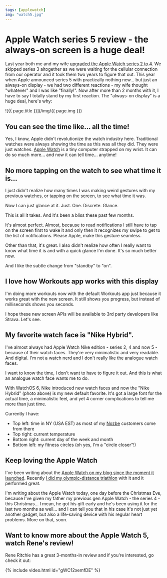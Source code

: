```yaml
---
tags: [applewatch]
img: "watch5.jpg"
---
```


# Apple Watch series 5 review - the always-on screen is a huge deal!

Last year both me and my wife [upgraded the Apple Watch series 2 to 4](/watch4). We skipped series 3 altogether as we were waiting for the cellular connection from our operator and it took them two years to figure that out. This year when Apple announced series 5 with practically nothing new... but just an always-on display - we had two different reactions - my wife thought "whatever" and I was like "finally!". Now after more than 2 months with it, I have to say I totally stand by my first reaction. The "always-on display" is a huge deal, here's why:

<!--More-->

![{{ page.title }}](/img/{{ page.img }})



## You can see the time like... all the time!

Yes, I know, Apple didn't revolutionize the watch industry here. Traditional watches were always showing the time as this was all they did. They were just watches. [Apple Watch](/applewatch) is a tiny computer strapped on my wrist. It can do so much more... and now it can tell time... anytime!

## No more tapping on the watch to see what time it is...

I just didn't realize how many times I was making weird gestures with my previous watches, or tapping on the screen, to see what time it was.

Now I can just glance at it. Just. One. Discrete. Glance.

This is all it takes. And it's been a bliss these past few months.

It's almost perfect. Almost, because to read notifications I still have to tap on the screen first to wake it and only then it recognizes my swipe to get to the list of notifications. Please Apple, make this gesture seamless.

Other than that, it's great. I also didn't realize how often I really want to know what time it is and with a quick glance I'm done. It's so much better now.

And I like the subtle change from "standby" to "on".

## I love how Workouts app works with this display

I'm doing more workouts now with the default Workouts app just because it works great with the new screen. It still shows you progress, but instead of milliseconds shows you seconds.

I hope these new screen APIs will be available to 3rd party developers like Strava. Let's see.

## My favorite watch face is "Nike Hybrid".

I've almost always had Apple Watch Nike edition - series 2, 4 and now 5 - because of their watch faces. They're very minimalistic and very readable. And digital. I'm not a watch nerd and I don't really like the analogue watch faces.

I want to know the time, I don't want to have to figure it out. And this is what an analogue watch face wants me to do.

With WatchOS 6, Nike introduced new watch faces and now the "Nike Hybrid" (photo above) is my new default favorite. It's got a large font for the actual time, a minimalistic feel, and yet 4 corner complications to tell me more than just time.

Currently I have:

- Top left: time in NY (USA EST) as most of my [Nozbe][n] customers come from there
- Top right: current temperature
- Bottom right: current day of the week and month
- Bottom left: my fitness circles (oh yes, I'm a "circle closer"!)

## Keep loving the Apple Watch

I've been writing about the [Apple Watch on my blog since the moment it launched](/applewatch). Recently [I did my olympic-distance triathlon](/triwatch) with it and it performed great.

I'm writing about the Apple Watch today, one day before the Christmas Eve, because I've given my father my previous gen Apple Watch - the series 4 - this Christmas... I mean, he got his gift early and he's been using it for the last two months as well... and I can tell you that in his case it's not just yet another gadget, but also a life-saving device with his regular heart problems. More on that, soon.

## Want to know more about the Apple Watch 5, watch Rene's review!

Rene Ritchie has a great 3-months-in review and if you're interested, go check it out:

{% include video.html id="gWC12xemfDE" %}

[n]: https://michael.gratis/nozbe
[p]: /podcast